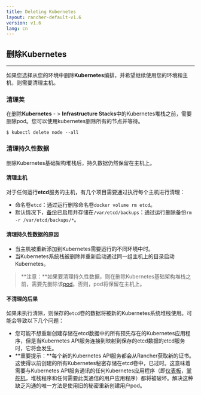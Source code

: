 ```yaml
---
title: Deleting Kubernetes
layout: rancher-default-v1.6
version: v1.6
lang: cn
---
```


## 删除Kubernetes

------

如果您选择从您的环境中删除**Kubernetes**编排，并希望继续使用您的环境和主机，则需要清理主机。

### 清理荚

在删除**Kubernetes** - > **Infrastructure Stacks**中的Kubernetes堆栈之前，需要删除pod。您可以使用kubernetes删除所有的节点并等待。

```
$ kubectl delete node --all

```

### 清理持久性数据

删除Kubernetes基础架构堆栈后，持久数据仍然保留在主机上。

#### 清理主机

对于任何运行**etcd**服务的主机，有几个项目需要通过执行每个主机进行清理：

- 命名卷`etcd`：通过运行删除命名卷`docker volume rm etcd`。
- 默认情况下，[备份](https://github.com/rancher/rancher.github.io/blob/master/rancher/v1.6/cn/kubernetes/deleting/%7B%7Bsite.baseurl%7D%7D/rancher/%7B%7Bpage.version%7D%7D/%7B%7Bpage.lang%7D%7D/kubernetes/backups)已启用并存储在`/var/etcd/backups`：通过运行删除备份`rm -r /var/etcd/backups/*`。

#### 清理持久性数据的原因

- 当主机被重新添加到Kubernetes需要运行的不同环境中时。
- 当Kubernetes系统栈被删除并重新启动通过同一组主机上的目录启动Kubernetes。

> **注意：**如果要清理持久性数据，则在删除Kubernetes基础架构堆栈之前，需要先删除该[pod](https://github.com/rancher/rancher.github.io/blob/master/rancher/v1.6/cn/kubernetes/deleting/index.md#cleaning-up-pods)。否则，pod将保留在主机上。

#### 不清理的后果

如果未执行清除，则保存的`etcd`卷的数据将被新的Kubernetes系统堆栈使用。可能会导致以下几个问题：

- 您可能不想重新创建存储在etcd数据中的所有预先存在的Kubernetes应用程序，但是当Kubernetes API服务连接到映射到保存的etcd数据的etcd服务时，它将会发生。
- **重要提示：**每个新的Kubernetes API服务都会从Rancher获取新的证书。这使得以前创建的所有Kubernetes秘密存储在etcd卷中，已过时。这意味着需要与Kubernetes API服务通讯的任何Kubernetes应用程序（即[仪表板](https://github.com/rancher/rancher.github.io/blob/master/rancher/v1.6/cn/kubernetes/deleting/%7B%7Bsite.baseurl%7D%7D/rancher/%7B%7Bpage.version%7D%7D/%7B%7Bpage.lang%7D%7D/kubernetes/addons/#dashboard)，[掌舵机](https://github.com/rancher/rancher.github.io/blob/master/rancher/v1.6/cn/kubernetes/deleting/%7B%7Bsite.baseurl%7D%7D/rancher/%7B%7Bpage.version%7D%7D/%7B%7Bpage.lang%7D%7D/kubernetes/addons/#helm)，堆栈程序和任何需要此类通信的用户应用程序）都将被破坏。解决这种缺乏沟通的唯一方法是使用旧的秘密重新创建用户pod。